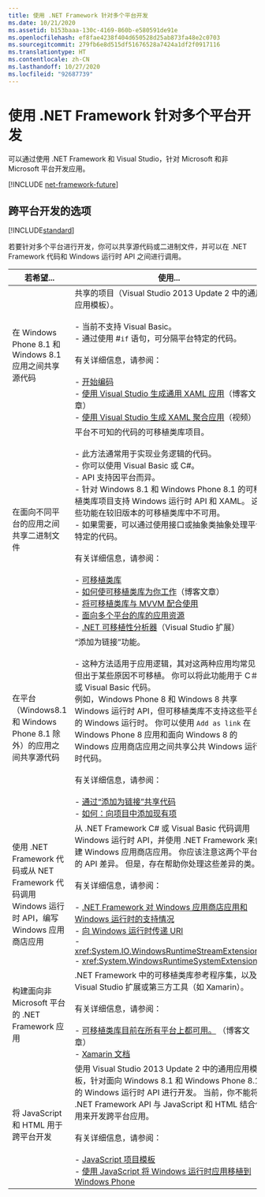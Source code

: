 ```yaml
---
title: 使用 .NET Framework 针对多个平台开发
ms.date: 10/21/2020
ms.assetid: b153baaa-130c-4169-860b-e580591de91e
ms.openlocfilehash: ef8fae4238f404d650528d25ab873fa48e2c0703
ms.sourcegitcommit: 279fb6e8d515df51676528a7424a1df2f0917116
ms.translationtype: HT
ms.contentlocale: zh-CN
ms.lasthandoff: 10/27/2020
ms.locfileid: "92687739"
---
```

# <a name="develop-for-multiple-platforms-with-net-framework"></a>使用 .NET Framework 针对多个平台开发

可以通过使用 .NET Framework 和 Visual Studio，针对 Microsoft 和非 Microsoft 平台开发应用。

[!INCLUDE [net-framework-future](../../../includes/net-framework-future.md)]

## <a name="options-for-cross-platform-development"></a>跨平台开发的选项

[!INCLUDE[standard](../../../includes/pcl-to-standard.md)]

若要针对多个平台进行开发，你可以共享源代码或二进制文件，并可以在 .NET Framework 代码和 Windows 运行时 API 之间进行调用。

|若希望...|使用...|
|-----------------------|------------|
|在 Windows Phone 8.1 和 Windows 8.1 应用之间共享源代码|共享的项目（Visual Studio 2013 Update 2 中的通用应用模板）。<br /><br /> -   当前不支持 Visual Basic。<br />-   通过使用 #`if` 语句，可分隔平台特定的代码。<br /><br /> 有关详细信息，请参阅：<br /><br /> -   [开始编码](/windows/uwp/get-started/create-uwp-apps)<br />-   [使用 Visual Studio 生成通用 XAML 应用](https://devblogs.microsoft.com/visualstudio/using-visual-studio-to-build-universal-xaml-apps/)（博客文章）<br />-   [使用 Visual Studio 生成 XAML 聚合应用](https://channel9.msdn.com/Events/Build/2014/3-591)（视频）|
|在面向不同平台的应用之间共享二进制文件|平台不可知的代码的可移植类库项目。<br /><br /> -   此方法通常用于实现业务逻辑的代码。<br />-   你可以使用 Visual Basic 或 C#。<br />-   API 支持因平台而异。<br />-   针对 Windows 8.1 和 Windows Phone 8.1 的可移植类库项目支持 Windows 运行时 API 和 XAML。 这些功能在较旧版本的可移植类库中不可用。<br />-   如果需要，可以通过使用接口或抽象类抽象处理平台特定的代码。<br /><br /> 有关详细信息，请参阅：<br /><br /> -   [可移植类库](portable-class-library.md)<br />-   [如何使可移植类库为你工作](/archive/blogs/dsplaisted/how-to-make-portable-class-libraries-work-for-you)（博客文章）<br />-   [将可移植类库与 MVVM 配合使用](using-portable-class-library-with-model-view-view-model.md) <br />-   [面向多个平台的库的应用资源](app-resources-for-libraries-that-target-multiple-platforms.md) <br />-   [.NET 可移植性分析器](https://marketplace.visualstudio.com/items?itemName=ConnieYau.NETPortabilityAnalyzer)（Visual Studio 扩展）|
|在平台（Windows8.1 和 Windows Phone 8.1 除外）的应用之间共享源代码|“添加为链接”功能。<br /><br /> -   这种方法适用于应用逻辑，其对这两种应用均常见，但出于某些原因不可移植。 你可以将此功能用于 C＃ 或 Visual Basic 代码。<br />     例如，Windows Phone 8 和 Windows 8 共享 Windows 运行时 API，但可移植类库不支持这些平台的 Windows 运行时。 你可以使用 `Add as link` 在 Windows Phone 8 应用和面向 Windows 8 的 Windows 应用商店应用之间共享公共 Windows 运行时代码。<br /><br /> 有关详细信息，请参阅：<br /><br /> -   [通过“添加为链接”共享代码](/previous-versions/windows/apps/jj714082(v=vs.105))<br />-   [如何：向项目中添加现有项](/previous-versions/visualstudio/visual-studio-2010/9f4t9t92(v=vs.100))|
|使用 .NET Framework 代码或从 NET Framework 代码调用 Windows 运行时 API，编写 Windows 应用商店应用|从 .NET Framework C# 或 Visual Basic 代码调用 Windows 运行时 API，并使用 .NET Framework 来创建 Windows 应用商店应用。 你应该注意这两个平台的 API 差异。 但是，存在帮助你处理这些差异的类。<br /><br /> 有关详细信息，请参阅：<br /><br /> -   [.NET Framework 对 Windows 应用商店应用和 Windows 运行时的支持情况](support-for-windows-store-apps-and-windows-runtime.md) <br />-   [向 Windows 运行时传递 URI](passing-a-uri-to-the-windows-runtime.md) <br />-   <xref:System.IO.WindowsRuntimeStreamExtensions><br />-    <xref:System.WindowsRuntimeSystemExtensions>|
|构建面向非 Microsoft 平台的 .NET Framework 应用|.NET Framework 中的可移植类库参考程序集，以及 Visual Studio 扩展或第三方工具（如 Xamarin）。<br /><br /> 有关详细信息，请参阅：<br /><br /> -   [可移植类库目前在所有平台上都可用。](https://devblogs.microsoft.com/dotnet/portable-class-library-pcl-now-available-on-all-platforms/) （博客文章）<br />-   [Xamarin 文档](/xamarin)|
|将 JavaScript 和 HTML 用于跨平台开发|使用 Visual Studio 2013 Update 2 中的通用应用模板，针对面向 Windows 8.1 和 Windows Phone 8.1 的 Windows 运行时 API 进行开发。 当前，你不能将 .NET Framework API 与 JavaScript 和 HTML 结合使用来开发跨平台应用。<br /><br /> 有关详细信息，请参阅：<br /><br /> -   [JavaScript 项目模板](/previous-versions/windows/apps/hh758331(v=win.10))<br />-   [使用 JavaScript 将 Windows 运行时应用移植到 Windows Phone](/previous-versions/windows/apps/dn636144(v=win.10))|

